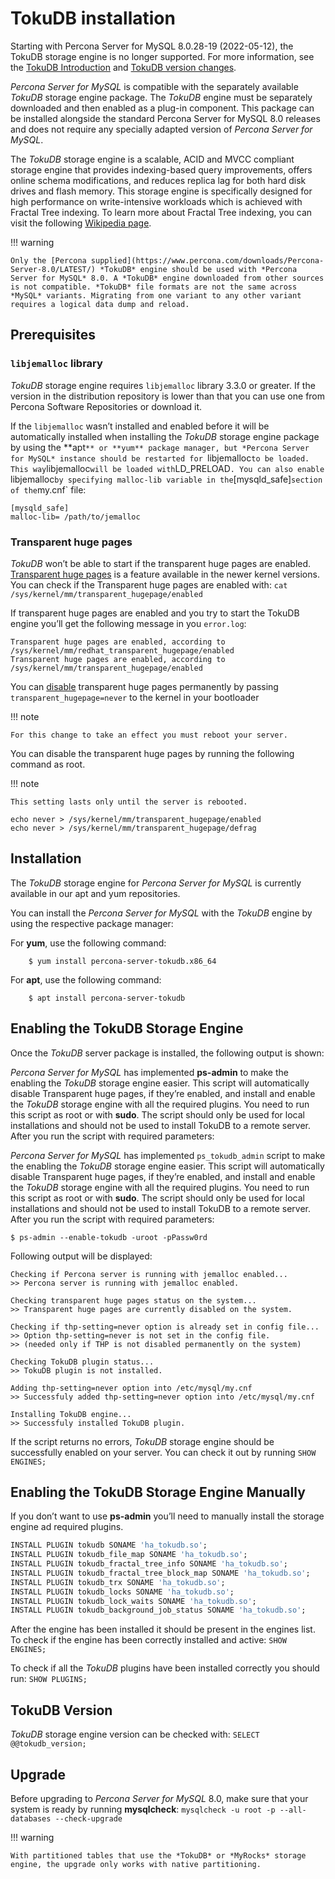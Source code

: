 # TokuDB installation

Starting with Percona Server for MySQL 8.0.28-19 (2022-05-12), the TokuDB storage engine is no longer supported. For more information, see the [TokuDB Introduction](tokudb-intro.md) and [TokuDB version changes](tokudb-version-changes.md). 

*Percona Server for MySQL* is compatible with the separately available *TokuDB* storage
engine package. The *TokuDB* engine must be separately downloaded and then
enabled as a plug-in component. This package can be installed alongside the standard Percona Server for MySQL 8.0 releases and does not require any specially
adapted version of *Percona Server for MySQL*.

The *TokuDB* storage engine is a scalable, ACID and MVCC compliant storage
engine that provides indexing-based query improvements, offers online schema
modifications, and reduces replica lag for both hard disk drives and flash
memory. This storage engine is specifically designed for high performance on
write-intensive workloads which is achieved with Fractal Tree indexing. To learn
more about Fractal Tree indexing, you can visit the following [Wikipedia page](https://en.wikipedia.org/wiki/Fractal_tree_index).

!!! warning

    Only the [Percona supplied](https://www.percona.com/downloads/Percona-Server-8.0/LATEST/) *TokuDB* engine should be used with *Percona Server for MySQL* 8.0. A *TokuDB* engine downloaded from other sources is not compatible. *TokuDB* file formats are not the same across *MySQL* variants. Migrating from one variant to any other variant requires a logical data dump and reload.

## Prerequisites

### `libjemalloc` library

*TokuDB* storage engine requires `libjemalloc` library 3.3.0 or
greater. If the version in the distribution repository is lower than
that you can use one from Percona Software Repositories or download it.

If the `libjemalloc` wasn’t installed and enabled before it will be
automatically installed when installing the *TokuDB* storage engine
package by using the **apt`** or **yum** package
manager, but *Percona Server for MySQL* instance should be restarted for
`libjemalloc` to be loaded. This way `libjemalloc` will be loaded
with `LD_PRELOAD`. You can also enable `libjemalloc` by specifying
malloc-lib variable in the `[mysqld_safe]` section of
the `my.cnf` file:

```text
[mysqld_safe]
malloc-lib= /path/to/jemalloc
```

### Transparent huge pages

*TokuDB* won’t be able to start if the transparent huge pages are
enabled. [Transparent huge pages](https://access.redhat.com/site/documentation/en-US/Red_Hat_Enterprise_Linux/6/html/Performance_Tuning_Guide/s-memory-transhuge.html)
is a feature available in the newer kernel versions. You can check if
the Transparent huge pages are enabled with: `cat /sys/kernel/mm/transparent_hugepage/enabled`

If transparent huge pages are enabled and you try to start the TokuDB
engine you’ll get the following message in you `error.log`:

```text
Transparent huge pages are enabled, according to /sys/kernel/mm/redhat_transparent_hugepage/enabled
Transparent huge pages are enabled, according to /sys/kernel/mm/transparent_hugepage/enabled
```

You can [disable](https://access.redhat.com/solutions/46111)
transparent huge pages permanently by passing
`transparent_hugepage=never` to the kernel in your bootloader


!!! note

    For this change to take an effect you must reboot your server.

You can disable the transparent huge pages by running the following
command as root.
    
!!! note

    This setting lasts only until the server is rebooted.

```shell
echo never > /sys/kernel/mm/transparent_hugepage/enabled
echo never > /sys/kernel/mm/transparent_hugepage/defrag
```

## Installation

The *TokuDB* storage engine for *Percona Server for MySQL* is currently
available in our apt and yum repositories.

You can install the *Percona Server for MySQL* with the *TokuDB* engine by using the respective package manager:

For **yum**, use the following command:

```shell
    $ yum install percona-server-tokudb.x86_64
```

For **apt**, use the following command:

```shell
    $ apt install percona-server-tokudb
```

## Enabling the TokuDB Storage Engine

Once the *TokuDB* server package is installed, the following output is shown:

*Percona Server for MySQL* has implemented **ps-admin** to make the enabling the
*TokuDB* storage engine easier. This script will automatically disable
Transparent huge pages, if they’re enabled, and install and enable the
*TokuDB* storage engine with all the required plugins. You need to run
this script as root or with **sudo**. The script should only
be used for local installations and should not be used to install
TokuDB to a remote server. After you run the script
with required parameters:

*Percona Server for MySQL* has implemented `ps_tokudb_admin` script to make the enabling the *TokuDB* storage engine easier. This script will automatically disable Transparent huge pages, if they’re enabled, and install and enable the *TokuDB* storage engine with all the required plugins. You need to run this script as root or with **sudo**. The script should only be used for local installations and should not be used to install TokuDB to a remote server. After you run the script with required parameters:

```shell
$ ps-admin --enable-tokudb -uroot -pPassw0rd
```

Following output will be displayed:

```text
Checking if Percona server is running with jemalloc enabled...
>> Percona server is running with jemalloc enabled.

Checking transparent huge pages status on the system...
>> Transparent huge pages are currently disabled on the system.

Checking if thp-setting=never option is already set in config file...
>> Option thp-setting=never is not set in the config file.
>> (needed only if THP is not disabled permanently on the system)

Checking TokuDB plugin status...
>> TokuDB plugin is not installed.

Adding thp-setting=never option into /etc/mysql/my.cnf
>> Successfuly added thp-setting=never option into /etc/mysql/my.cnf

Installing TokuDB engine...
>> Successfuly installed TokuDB plugin.
```

If the script returns no errors, *TokuDB* storage engine should be successfully enabled on your server. You can check it out by running `SHOW ENGINES;`

## Enabling the TokuDB Storage Engine Manually

If you don’t want to use **ps-admin** you’ll need to manually install
the storage engine ad required plugins.

```sql
INSTALL PLUGIN tokudb SONAME 'ha_tokudb.so';
INSTALL PLUGIN tokudb_file_map SONAME 'ha_tokudb.so';
INSTALL PLUGIN tokudb_fractal_tree_info SONAME 'ha_tokudb.so';
INSTALL PLUGIN tokudb_fractal_tree_block_map SONAME 'ha_tokudb.so';
INSTALL PLUGIN tokudb_trx SONAME 'ha_tokudb.so';
INSTALL PLUGIN tokudb_locks SONAME 'ha_tokudb.so';
INSTALL PLUGIN tokudb_lock_waits SONAME 'ha_tokudb.so';
INSTALL PLUGIN tokudb_background_job_status SONAME 'ha_tokudb.so';
```

After the engine has been installed it should be present in the
engines list. To check if the engine has been correctly installed and
active: `SHOW ENGINES;`

To check if all the *TokuDB* plugins have been installed correctly you should run: `SHOW PLUGINS;`

## TokuDB Version

*TokuDB* storage engine version can be checked with: `SELECT @@tokudb_version;`

## Upgrade

Before upgrading to *Percona Server for MySQL* 8.0, make sure that your system is ready by
running **mysqlcheck**: `mysqlcheck -u root -p --all-databases
--check-upgrade`

!!! warning

    With partitioned tables that use the *TokuDB* or *MyRocks* storage engine, the upgrade only works with native partitioning.

